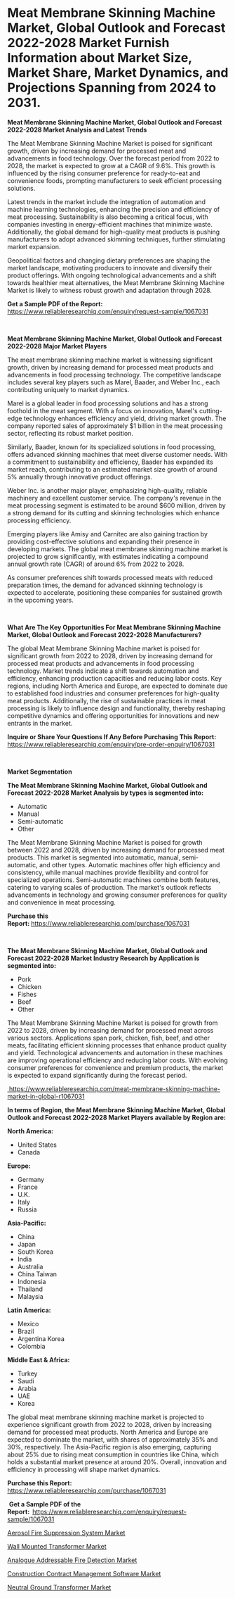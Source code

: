 <p><h1>Meat Membrane Skinning Machine Market, Global Outlook and Forecast 2022-2028 Market Furnish Information about Market Size, Market Share, Market Dynamics, and Projections Spanning from 2024 to 2031.</h1></p><p><strong>Meat Membrane Skinning Machine Market, Global Outlook and Forecast 2022-2028 Market Analysis and Latest Trends</strong></p>
<p><p>The Meat Membrane Skinning Machine Market is poised for significant growth, driven by increasing demand for processed meat and advancements in food technology. Over the forecast period from 2022 to 2028, the market is expected to grow at a CAGR of 9.6%. This growth is influenced by the rising consumer preference for ready-to-eat and convenience foods, prompting manufacturers to seek efficient processing solutions.</p><p>Latest trends in the market include the integration of automation and machine learning technologies, enhancing the precision and efficiency of meat processing. Sustainability is also becoming a critical focus, with companies investing in energy-efficient machines that minimize waste. Additionally, the global demand for high-quality meat products is pushing manufacturers to adopt advanced skimming techniques, further stimulating market expansion.</p><p>Geopolitical factors and changing dietary preferences are shaping the market landscape, motivating producers to innovate and diversify their product offerings. With ongoing technological advancements and a shift towards healthier meat alternatives, the Meat Membrane Skinning Machine Market is likely to witness robust growth and adaptation through 2028.</p></p>
<p><strong>Get a Sample PDF of the Report:&nbsp;</strong> <a href="https://www.reliableresearchiq.com/enquiry/request-sample/1067031">https://www.reliableresearchiq.com/enquiry/request-sample/1067031</a></p>
<p>&nbsp;</p>
<p><strong>Meat Membrane Skinning Machine Market, Global Outlook and Forecast 2022-2028 Major Market Players</strong></p>
<p><p>The meat membrane skinning machine market is witnessing significant growth, driven by increasing demand for processed meat products and advancements in food processing technology. The competitive landscape includes several key players such as Marel, Baader, and Weber Inc., each contributing uniquely to market dynamics.</p><p>Marel is a global leader in food processing solutions and has a strong foothold in the meat segment. With a focus on innovation, Marel's cutting-edge technology enhances efficiency and yield, driving market growth. The company reported sales of approximately $1 billion in the meat processing sector, reflecting its robust market position.</p><p>Similarly, Baader, known for its specialized solutions in food processing, offers advanced skinning machines that meet diverse customer needs. With a commitment to sustainability and efficiency, Baader has expanded its market reach, contributing to an estimated market size growth of around 5% annually through innovative product offerings.</p><p>Weber Inc. is another major player, emphasizing high-quality, reliable machinery and excellent customer service. The company's revenue in the meat processing segment is estimated to be around $600 million, driven by a strong demand for its cutting and skinning technologies which enhance processing efficiency.</p><p>Emerging players like Amisy and Carnitec are also gaining traction by providing cost-effective solutions and expanding their presence in developing markets. The global meat membrane skinning machine market is projected to grow significantly, with estimates indicating a compound annual growth rate (CAGR) of around 6% from 2022 to 2028.</p><p>As consumer preferences shift towards processed meats with reduced preparation times, the demand for advanced skinning technology is expected to accelerate, positioning these companies for sustained growth in the upcoming years.</p></p>
<p>&nbsp;</p>
<p><strong>What Are The Key Opportunities For Meat Membrane Skinning Machine Market, Global Outlook and Forecast 2022-2028 Manufacturers?</strong></p>
<p><p>The global Meat Membrane Skinning Machine market is poised for significant growth from 2022 to 2028, driven by increasing demand for processed meat products and advancements in food processing technology. Market trends indicate a shift towards automation and efficiency, enhancing production capacities and reducing labor costs. Key regions, including North America and Europe, are expected to dominate due to established food industries and consumer preferences for high-quality meat products. Additionally, the rise of sustainable practices in meat processing is likely to influence design and functionality, thereby reshaping competitive dynamics and offering opportunities for innovations and new entrants in the market.</p></p>
<p><strong>Inquire or Share Your Questions If Any Before Purchasing This Report:</strong> <a href="https://www.reliableresearchiq.com/enquiry/pre-order-enquiry/1067031">https://www.reliableresearchiq.com/enquiry/pre-order-enquiry/1067031</a></p>
<p>&nbsp;</p>
<p><strong>Market Segmentation</strong></p>
<p><strong>The Meat Membrane Skinning Machine Market, Global Outlook and Forecast 2022-2028 Market Analysis by types is segmented into:</strong></p>
<p><ul><li>Automatic</li><li>Manual</li><li>Semi-automatic</li><li>Other</li></ul></p>
<p><p>The Meat Membrane Skinning Machine Market is poised for growth between 2022 and 2028, driven by increasing demand for processed meat products. This market is segmented into automatic, manual, semi-automatic, and other types. Automatic machines offer high efficiency and consistency, while manual machines provide flexibility and control for specialized operations. Semi-automatic machines combine both features, catering to varying scales of production. The market's outlook reflects advancements in technology and growing consumer preferences for quality and convenience in meat processing.</p></p>
<p><strong>Purchase this Report:&nbsp;</strong><a href="https://www.reliableresearchiq.com/purchase/1067031">https://www.reliableresearchiq.com/purchase/1067031</a></p>
<p>&nbsp;</p>
<p><strong>The Meat Membrane Skinning Machine Market, Global Outlook and Forecast 2022-2028 Market Industry Research by Application is segmented into:</strong></p>
<p><ul><li>Pork</li><li>Chicken</li><li>Fishes</li><li>Beef</li><li>Other</li></ul></p>
<p><p>The Meat Membrane Skinning Machine Market is poised for growth from 2022 to 2028, driven by increasing demand for processed meat across various sectors. Applications span pork, chicken, fish, beef, and other meats, facilitating efficient skinning processes that enhance product quality and yield. Technological advancements and automation in these machines are improving operational efficiency and reducing labor costs. With evolving consumer preferences for convenience and premium products, the market is expected to expand significantly during the forecast period.</p></p>
<p><a href="https://www.reliableresearchiq.com/meat-membrane-skinning-machine-market-in-global-r1067031">&nbsp;https://www.reliableresearchiq.com/meat-membrane-skinning-machine-market-in-global-r1067031</a></p>
<p><strong>In terms of Region, the Meat Membrane Skinning Machine Market, Global Outlook and Forecast 2022-2028 Market Players available by Region are:</strong></p>
<p>
    <p> <strong> North America: </strong>
        <ul>
            <li>United States</li>
            <li>Canada</li>
        </ul>
        </p> 
    <p> <strong> Europe: </strong>
        <ul>
            <li>Germany</li>
            <li>France</li>
            <li>U.K.</li>
            <li>Italy</li>
            <li>Russia</li>
        </ul>
        </p> 
    <p> <strong> Asia-Pacific: </strong>
        <ul>
            <li>China</li>
            <li>Japan</li>
            <li>South Korea</li>
            <li>India</li>
            <li>Australia</li>
            <li>China Taiwan</li>
            <li>Indonesia</li>
            <li>Thailand</li>
            <li>Malaysia</li>
        </ul>
        </p> 
    <p> <strong> Latin America: </strong>
        <ul>
            <li>Mexico</li>
            <li>Brazil</li>
            <li>Argentina Korea</li>
            <li>Colombia</li>
        </ul>
        </p> 
    <p> <strong> Middle East & Africa: </strong>
        <ul>
            <li>Turkey</li>
            <li>Saudi</li>
            <li>Arabia</li>
            <li>UAE</li>
            <li>Korea</li>
        </ul>
    </p>
    </p>
<p><p>The global meat membrane skinning machine market is projected to experience significant growth from 2022 to 2028, driven by increasing demand for processed meat products. North America and Europe are expected to dominate the market, with shares of approximately 35% and 30%, respectively. The Asia-Pacific region is also emerging, capturing about 25% due to rising meat consumption in countries like China, which holds a substantial market presence at around 20%. Overall, innovation and efficiency in processing will shape market dynamics.</p></p>
<p><strong>Purchase this Report: </strong><a href="https://www.reliableresearchiq.com/purchase/1067031">https://www.reliableresearchiq.com/purchase/1067031</a></p>
<p>&nbsp;<strong>Get a Sample PDF of the Report:&nbsp;&nbsp;</strong><a href="https://www.reliableresearchiq.com/enquiry/request-sample/1067031">https://www.reliableresearchiq.com/enquiry/request-sample/1067031</a></p>
<p><strong></strong></p>
<p><p><a href="https://www.linkedin.com/pulse/global-aerosol-fire-suppression-system-market-focus-application-ohwie?trackingId=CrhWMbtpRgSgHBur3Z16kw%3D%3D">Aerosol Fire Suppression System Market</a></p><p><a href="https://www.linkedin.com/pulse/global-wall-mounted-transformer-industry-analysis-share-tmh6e?trackingId=4yObn%2BLzScSBZtb7hiL6FQ%3D%3D">Wall Mounted Transformer Market</a></p><p><a href="https://www.linkedin.com/pulse/global-analogue-addressable-fire-detection-industry-analysis-95vue?trackingId=wF9nDb4lTv2ky1kWTUC83Q%3D%3D">Analogue Addressable Fire Detection Market</a></p><p><a href="https://www.linkedin.com/pulse/construction-contract-management-software-market-analysis-di2ie?trackingId=jA%2BUP01iR2eWZy8Dm0vK%2Bw%3D%3D">Construction Contract Management Software Market</a></p><p><a href="https://www.linkedin.com/pulse/neutral-ground-transformer-market-trends-analysis-tcste?trackingId=OATIvIoGQb6JF%2FJlXueEpg%3D%3D">Neutral Ground Transformer Market</a></p></p>
